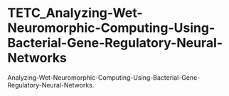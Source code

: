 # TETC_Analyzing-Wet-Neuromorphic-Computing-Using-Bacterial-Gene-Regulatory-Neural-Networks
Analyzing-Wet-Neuromorphic-Computing-Using-Bacterial-Gene-Regulatory-Neural-Networks.

